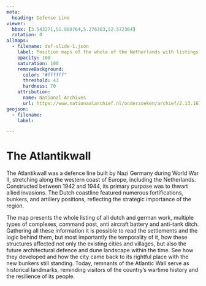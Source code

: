 ```yaml
---
meta:
  heading: Defense Line
viewer:
  bbox: [3.543271,51.880764,5.276383,52.572364]
  rotation: 0
allmaps:
  - filename: def-slide-1.json
    label: Position maps of the whole of the Netherlands with listings of all Dutch and German works on which the nature of the groups of works are indicated by symbols, 1951
    opacity: 100
    saturation: 100
    removeBackground:
      color: "#ffffff"
      threshold: 43
      hardness: 70
    attribution: 
      name: National Archives
      url: https://www.nationaalarchief.nl/onderzoeken/archief/2.13.167/invnr/1120/file/NL-HaNA_2.13.167_1120_01?eadID=2.13.167&unitID=1120&query=
geojson:
  - filename: 
    label:

---
```


# The Atlantikwall

The Atlantikwall was a defence line built by Nazi Germany during World War II, stretching along the western coast of Europe, including the Netherlands. Constructed between 1942 and 1944, its primary purpose was to thwart allied invasions. The Dutch coastline featured numerous fortifications, bunkers, and artillery positions, reflecting the strategic importance of the region.

The map presents the whole listing of all dutch and german work, multiple types of complexes, command post, anti aircraft battery and anti-tank ditch.  Gathering all these information it is possible to read the settlements and the logic behind them, but most importantly the temporality of it, how these structures affected not only the existing cities and villages, but also the  future architectural defence and dune landscape within the time. See how they developed and how the city came back to its rightful place with the new bunkers still standing. Today, remnants of the Atlantic Wall serve as historical landmarks, reminding visitors of the country’s wartime history and the resilience of its people.
